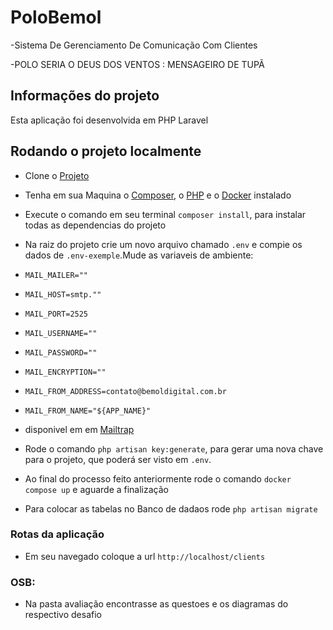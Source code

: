 # PoloBemol

-Sistema De Gerenciamento De Comunicação Com Clientes

-POLO SERIA O DEUS DOS VENTOS : MENSAGEIRO DE TUPÃ

## Informações do projeto
Esta aplicação foi desenvolvida em PHP Laravel

## Rodando o projeto localmente

-   Clone o [Projeto](https://github.com/MarceSena/PoloBemol.git)
-   Tenha em sua Maquina o [Composer](https://getcomposer.org/), o [PHP](https://www.php.net/) e o [Docker](https://www.docker.com/) instalado
-   Execute o comando em seu terminal `composer install`, para instalar todas as dependencias do projeto
-   Na raiz do projeto crie um novo arquivo chamado `.env` e compie os dados de `.env-exemple`.Mude as variaveis de ambiente:
-    `MAIL_MAILER=""`
-    `MAIL_HOST=smtp.""`
-    `MAIL_PORT=2525`
-    `MAIL_USERNAME=""`
-    `MAIL_PASSWORD=""`
-    `MAIL_ENCRYPTION=""`
-    `MAIL_FROM_ADDRESS=contato@bemoldigital.com.br`
-    `MAIL_FROM_NAME="${APP_NAME}"`

- disponivel em  em [Mailtrap](https://mailtrap.io/)
- Rode o comando `php artisan key:generate`, para gerar uma nova chave para o projeto, que poderá ser visto em `.env`.

- Ao final do processo feito anteriormente rode o comando `docker compose up` e aguarde a finalização
- Para colocar as tabelas no Banco de dadaos rode `php artisan migrate`

### Rotas da aplicação
-   Em seu navegado coloque a url `http://localhost/clients`

### OSB:
- Na pasta avaliação encontrasse as questoes e os diagramas do respectivo desafio